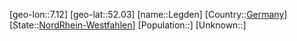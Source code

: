 ﻿---
location: [52.03,7.12]
type: City
tags:
- geo/City


SpocWebEntityId: 31913
isDeleted: false
confidential: public

---
[geo-lon::7.12]
[geo-lat::52.03]
[name::Legden]
[Country::[Germany](geo/Continent/Europe/Germany.md)]
[State::[NordRhein-Westfahlen](NordRhein-Westfahlen)]
[Population::]
[Unknown::]

